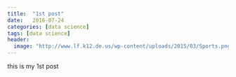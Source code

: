 ```yaml
---
title:  "1st post"
date:   2016-07-24
categories: [data science]
tags: [data science]
header:
  image: "http://www.lf.k12.de.us/wp-content/uploads/2015/03/Sports.png"
---
```


this is my 1st post